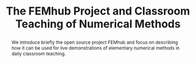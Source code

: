 ---
title: The FEMhub Project and Classroom Teaching of Numerical Methods
abstract: |
  We introduce briefly the open source project FEMhub and focus on describing how it can be used for live demonstrations of elementary numerical methods in daily classroom teaching.
---